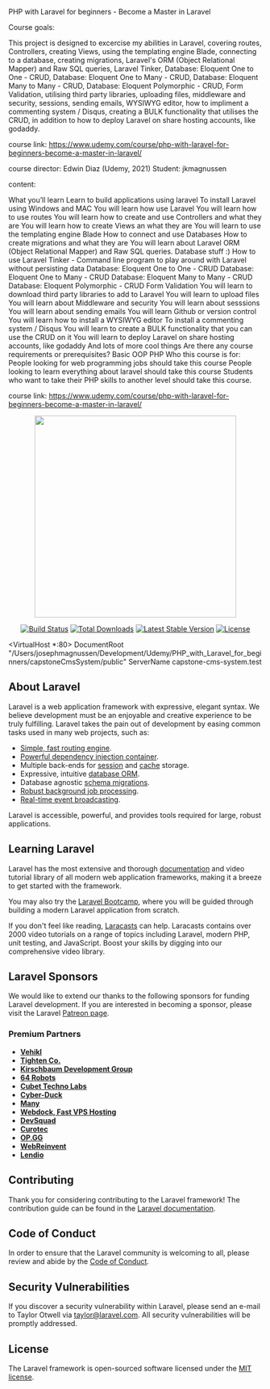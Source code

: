 PHP with Laravel for beginners - Become a Master in Laravel

Course goals:

This project is designed to excercise my abilities in Laravel, covering routes, Controllers, creating Views, using the templating engine Blade, connecting to a database, creating migrations, Laravel's ORM (Object Relational Mapper) and Raw SQL queries, Laravel Tinker, Database: Eloquent One to One - CRUD, Database: Eloquent One to Many - CRUD, Database: Eloquent Many to Many - CRUD, Database: Eloquent Polymorphic - CRUD, Form Validation, utilising third party libraries, uploading files, middleware and security, sessions, sending emails, WYSIWYG editor, how to impliment a commenting system / Disqus, creating a BULK functionality that utilises the CRUD, in addition to how to deploy Laravel on share hosting accounts, like godaddy.

course link: https://www.udemy.com/course/php-with-laravel-for-beginners-become-a-master-in-laravel/

course director: Edwin Diaz (Udemy, 2021) Student: jkmagnussen

content:

What you’ll learn Learn to build applications using laravel To install Laravel using Windows and MAC You will learn how use Laravel You will learn how to use routes You will learn how to create and use Controllers and what they are You will learn how to create Views an what they are You will learn to use the templating engine Blade How to connect and use Databases How to create migrations and what they are You will learn about Laravel ORM (Object Relational Mapper) and Raw SQL queries. Database stuff :) How to use Laravel Tinker - Command line program to play around with Laravel without persisting data Database: Eloquent One to One - CRUD Database: Eloquent One to Many - CRUD Database: Eloquent Many to Many - CRUD Database: Eloquent Polymorphic - CRUD Form Validation You will learn to download third party libraries to add to Laravel You will learn to upload files You will learn about Middleware and security You will learn about sesssions You will learn about sending emails You will learn Github or version control You will learn how to install a WYSIWYG editor To install a commenting system / Disqus You will learn to create a BULK functionality that you can use the CRUD on it You will learn to deploy Laravel on share hosting accounts, like godaddy And lots of more cool things Are there any course requirements or prerequisites? Basic OOP PHP Who this course is for: People looking for web programming jobs should take this course People looking to learn everything about laravel should take this course Students who want to take their PHP skills to another level should take this course.

course link: https://www.udemy.com/course/php-with-laravel-for-beginners-become-a-master-in-laravel/

<p align="center"><a href="https://laravel.com" target="_blank"><img src="https://raw.githubusercontent.com/laravel/art/master/logo-lockup/5%20SVG/2%20CMYK/1%20Full%20Color/laravel-logolockup-cmyk-red.svg" width="400"></a></p>

<p align="center">
<a href="https://github.com/laravel/framework/actions"><img src="https://github.com/laravel/framework/workflows/tests/badge.svg" alt="Build Status"></a>
<a href="https://packagist.org/packages/laravel/framework"><img src="https://img.shields.io/packagist/dt/laravel/framework" alt="Total Downloads"></a>
<a href="https://packagist.org/packages/laravel/framework"><img src="https://img.shields.io/packagist/v/laravel/framework" alt="Latest Stable Version"></a>
<a href="https://packagist.org/packages/laravel/framework"><img src="https://img.shields.io/packagist/l/laravel/framework" alt="License"></a>
</p>

<VirtualHost \*:80>
DocumentRoot "/Users/josephmagnussen/Development/Udemy/PHP_with_Laravel_for_beginners/capstoneCmsSystem/public"
ServerName capstone-cms-system.test
</VirtualHost>

## About Laravel

Laravel is a web application framework with expressive, elegant syntax. We believe development must be an enjoyable and creative experience to be truly fulfilling. Laravel takes the pain out of development by easing common tasks used in many web projects, such as:

-   [Simple, fast routing engine](https://laravel.com/docs/routing).
-   [Powerful dependency injection container](https://laravel.com/docs/container).
-   Multiple back-ends for [session](https://laravel.com/docs/session) and [cache](https://laravel.com/docs/cache) storage.
-   Expressive, intuitive [database ORM](https://laravel.com/docs/eloquent).
-   Database agnostic [schema migrations](https://laravel.com/docs/migrations).
-   [Robust background job processing](https://laravel.com/docs/queues).
-   [Real-time event broadcasting](https://laravel.com/docs/broadcasting).

Laravel is accessible, powerful, and provides tools required for large, robust applications.

## Learning Laravel

Laravel has the most extensive and thorough [documentation](https://laravel.com/docs) and video tutorial library of all modern web application frameworks, making it a breeze to get started with the framework.

You may also try the [Laravel Bootcamp](https://bootcamp.laravel.com), where you will be guided through building a modern Laravel application from scratch.

If you don't feel like reading, [Laracasts](https://laracasts.com) can help. Laracasts contains over 2000 video tutorials on a range of topics including Laravel, modern PHP, unit testing, and JavaScript. Boost your skills by digging into our comprehensive video library.

## Laravel Sponsors

We would like to extend our thanks to the following sponsors for funding Laravel development. If you are interested in becoming a sponsor, please visit the Laravel [Patreon page](https://patreon.com/taylorotwell).

### Premium Partners

-   **[Vehikl](https://vehikl.com/)**
-   **[Tighten Co.](https://tighten.co)**
-   **[Kirschbaum Development Group](https://kirschbaumdevelopment.com)**
-   **[64 Robots](https://64robots.com)**
-   **[Cubet Techno Labs](https://cubettech.com)**
-   **[Cyber-Duck](https://cyber-duck.co.uk)**
-   **[Many](https://www.many.co.uk)**
-   **[Webdock, Fast VPS Hosting](https://www.webdock.io/en)**
-   **[DevSquad](https://devsquad.com)**
-   **[Curotec](https://www.curotec.com/services/technologies/laravel/)**
-   **[OP.GG](https://op.gg)**
-   **[WebReinvent](https://webreinvent.com/?utm_source=laravel&utm_medium=github&utm_campaign=patreon-sponsors)**
-   **[Lendio](https://lendio.com)**

## Contributing

Thank you for considering contributing to the Laravel framework! The contribution guide can be found in the [Laravel documentation](https://laravel.com/docs/contributions).

## Code of Conduct

In order to ensure that the Laravel community is welcoming to all, please review and abide by the [Code of Conduct](https://laravel.com/docs/contributions#code-of-conduct).

## Security Vulnerabilities

If you discover a security vulnerability within Laravel, please send an e-mail to Taylor Otwell via [taylor@laravel.com](mailto:taylor@laravel.com). All security vulnerabilities will be promptly addressed.

## License

The Laravel framework is open-sourced software licensed under the [MIT license](https://opensource.org/licenses/MIT).

